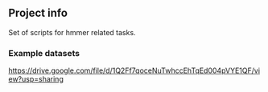 ## Project info 

Set of scripts for hmmer related tasks.

### Example datasets
https://drive.google.com/file/d/1Q2Ff7qoceNuTwhccEhTqEd004pVYE1QF/view?usp=sharing
